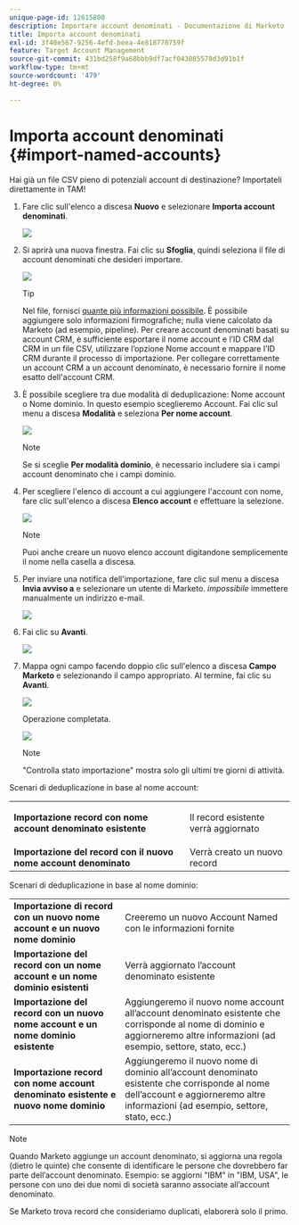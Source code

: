 ```yaml
---
unique-page-id: 12615800
description: Importare account denominati - Documentazione di Marketo - Documentazione del prodotto
title: Importa account denominati
exl-id: 3f40e567-9256-4efd-beea-4e818770759f
feature: Target Account Management
source-git-commit: 431bd258f9a68bbb9df7acf043085578d3d91b1f
workflow-type: tm+mt
source-wordcount: '479'
ht-degree: 0%

---
```


# Importa account denominati {#import-named-accounts}

Hai già un file CSV pieno di potenziali account di destinazione? Importateli direttamente in TAM!

1. Fare clic sull&#39;elenco a discesa **Nuovo** e selezionare **Importa account denominati**.

   ![](assets/inaone.png)

1. Si aprirà una nuova finestra. Fai clic su **Sfoglia**, quindi seleziona il file di account denominati che desideri importare.

   ![](assets/inatwo.png)

   >[!TIP]
   >
   >Nel file, fornisci [quante più informazioni possibile](/help/marketo/product-docs/target-account-management/target/named-accounts/named-account-overview.md#named-account-attributes). È possibile aggiungere solo informazioni firmografiche; nulla viene calcolato da Marketo (ad esempio, pipeline). Per creare account denominati basati su account CRM, è sufficiente esportare il nome account e l’ID CRM dal CRM in un file CSV, utilizzare l’opzione Nome account e mappare l’ID CRM durante il processo di importazione. Per collegare correttamente un account CRM a un account denominato, è necessario fornire il nome esatto dell&#39;account CRM.

1. È possibile scegliere tra due modalità di deduplicazione: Nome account o Nome dominio. In questo esempio sceglieremo Account. Fai clic sul menu a discesa **Modalità** e seleziona **Per nome account**.

   ![](assets/inathree.png)

   >[!NOTE]
   >
   >Se si sceglie **Per modalità dominio**, è necessario includere sia i campi account denominato che i campi dominio.

1. Per scegliere l&#39;elenco di account a cui aggiungere l&#39;account con nome, fare clic sull&#39;elenco a discesa **Elenco account** e effettuare la selezione.

   ![](assets/inafour.png)

   >[!NOTE]
   >
   >Puoi anche creare un nuovo elenco account digitandone semplicemente il nome nella casella a discesa.

1. Per inviare una notifica dell&#39;importazione, fare clic sul menu a discesa **Invia avviso a** e selezionare un utente di Marketo. _impossibile_ immettere manualmente un indirizzo e-mail.

   ![](assets/inafive-2.png)

1. Fai clic su **Avanti**.

   ![](assets/inasix-2.png)

1. Mappa ogni campo facendo doppio clic sull&#39;elenco a discesa **Campo Marketo** e selezionando il campo appropriato. Al termine, fai clic su **Avanti**.

   ![](assets/inaseven.png)

   Operazione completata.

   ![](assets/inanine.png)

   >[!NOTE]
   >
   >&quot;Controlla stato importazione&quot; mostra solo gli ultimi tre giorni di attività.

Scenari di deduplicazione in base al nome account:

<table> 
 <tbody> 
  <tr> 
   <td><strong>Importazione record con nome account denominato esistente</strong></td> 
   <td><p>Il record esistente verrà aggiornato</p></td> 
  </tr> 
  <tr> 
   <td><strong>Importazione del record con il nuovo nome account denominato</strong></td> 
   <td>Verrà creato un nuovo record</td> 
  </tr> 
 </tbody> 
</table>

Scenari di deduplicazione in base al nome dominio:

<table> 
 <tbody> 
  <tr> 
   <td><strong>Importazione di record con un nuovo nome account e un nuovo nome dominio</strong></td> 
   <td>Creeremo un nuovo Account Named con le informazioni fornite</td> 
  </tr> 
  <tr> 
   <td><strong>Importazione del record con un nome account e un nome dominio esistenti</strong></td> 
   <td>Verrà aggiornato l’account denominato esistente</td> 
  </tr> 
   <tr> 
   <td><strong>Importazione del record con un nuovo nome account e un nome dominio esistente</strong></td> 
   <td>Aggiungeremo il nuovo nome account all’account denominato esistente che corrisponde al nome di dominio e aggiorneremo altre informazioni (ad esempio, settore, stato, ecc.)</td> 
  </tr> 
  <tr> 
   <td><strong>Importazione record con nome account denominato esistente e nuovo nome dominio</strong></td> 
   <td>Aggiungeremo il nuovo nome di dominio all’account denominato esistente che corrisponde al nome dell’account e aggiorneremo altre informazioni (ad esempio, settore, stato, ecc.)</td> 
  </tr> 
 </tbody> 
</table>

>[!NOTE]
>
>Quando Marketo aggiunge un account denominato, si aggiorna una regola (dietro le quinte) che consente di identificare le persone che dovrebbero far parte dell’account denominato. Esempio: se aggiorni &quot;IBM&quot; in &quot;IBM, USA&quot;, le persone con uno dei due nomi di società saranno associate all’account denominato.

Se Marketo trova record che consideriamo duplicati, elaborerà solo il primo.
